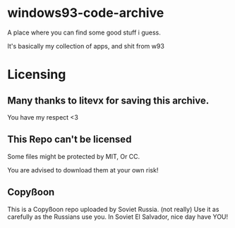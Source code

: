 # windows93-code-archive
A place where you can find some good stuff i guess.


It's basically my collection of apps, and shit from w93


# Licensing

## Many thanks to litevx for saving this archive.
You have my respect <3
## This Repo can't be licensed
Some files might be protected by MIT, Or CC.

You are advised to download them at your own risk!


## Copyßoon
This is a Copyßoon repo uploaded by Soviet Russia. (not really)
Use it as carefully as the Russians use you.
In Soviet El Salvador, nice day have YOU!
